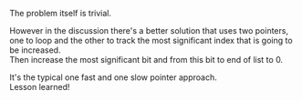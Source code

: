 The problem itself is trivial.

However in the discussion there's a better solution that uses two pointers, one to loop and the other to track the most significant index that is going to be increased.\
Then increase the most significant bit and from this bit to end of list to 0.

It's the typical one fast and one slow pointer approach.\
Lesson learned!
